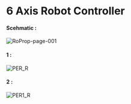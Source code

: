 <h1> 6 Axis Robot Controller </h1>

<h4> Scehmatic :</h4>

![RoProp-page-001](https://user-images.githubusercontent.com/38166489/77441633-ac26a500-6e0f-11ea-898d-070dfc7cf01e.jpg)

<h4> 1 :</h4>

![PER_R](https://user-images.githubusercontent.com/38166489/77441627-aaf57800-6e0f-11ea-874f-cbef119c32d2.jpg)

<h4> 2 :</h4>

![PER1_R](https://user-images.githubusercontent.com/38166489/77441630-ac26a500-6e0f-11ea-909f-31d1b2f50830.jpg)

